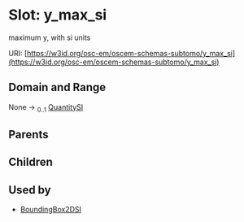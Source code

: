 
# Slot: y_max_si

maximum y, with si units

URI: [https://w3id.org/osc-em/oscem-schemas-subtomo/y_max_si](https://w3id.org/osc-em/oscem-schemas-subtomo/y_max_si)


## Domain and Range

None &#8594;  <sub>0..1</sub> [QuantitySI](QuantitySI.md)

## Parents


## Children


## Used by

 * [BoundingBox2DSI](BoundingBox2DSI.md)
